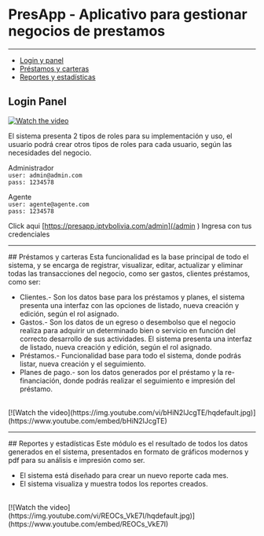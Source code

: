 # PresApp - Aplicativo para gestionar negocios de prestamos
---

- [Login y panel](#section-1)
- [Préstamos y carteras](#section-2)
- [Reportes y estadísticas](#section-3)

<a name="section-1"></a>
## Login Panel

[![Watch the video](https://img.youtube.com/vi/REOCs_VkE7I/hqdefault.jpg)](https://www.youtube.com/embed/REOCs_VkE7I)

El sistema presenta 2 tipos de roles para su implementación y uso, el usuario podrá crear otros tipos de roles para cada usuario, según las necesidades del negocio.

Administrador
<br>
`user: admin@admin.com`
<br>
`pass: 1234578`

Agente
<br>
`user: agente@agente.com`
<br>
`pass: 1234578`

Click aqui [https://presapp.iptvbolivia.com/admin](/admin )
Ingresa con tus credenciales

<hr />
<a name="section-2"></a>
## Préstamos y carteras
Esta funcionalidad es la base principal de todo el sistema, y se encarga de registrar, visualizar, editar, actualizar y eliminar todas las transacciones del negocio, como ser gastos, clientes préstamos, como ser:

<ul>
    <li>Clientes.- Son los datos base para los préstamos y planes, el sistema presenta una interfaz con las opciones de listado, nueva creación  y edición, según el rol asignado.</li>
    <li>Gastos.- Son los datos de un egreso o desembolso que el negocio realiza para adquirir un determinado bien o servicio en función del correcto desarrollo de sus actividades. El sistema presenta una interfaz de listado, nueva creación y edición, según el rol asignado.</li>
    <li>Préstamos.- Funcionalidad base para todo el sistema, donde podrás listar, nueva creación y el seguimiento.</li>
    <li>Planes de pago.- son los datos generados por el préstamo y la re-financiación, donde podrás realizar el seguimiento e impresión  del préstamo.</li>
</ul>
<br />
[![Watch the video](https://img.youtube.com/vi/bHiN2lJcgTE/hqdefault.jpg)](https://www.youtube.com/embed/bHiN2lJcgTE)

<hr />
<a name="section-3"></a>
## Reportes y estadísticas
Este módulo es el resultado de todos los datos generados en el sistema, presentados en formato de gráficos modernos y pdf para su análisis e impresión como ser.

<ul>
    <li>El sistema está diseñado para crear un nuevo reporte cada mes.</li>
    <li>El sistema visualiza y muestra todos los reportes creados.</li>
</ul>
<br />
[![Watch the video](https://img.youtube.com/vi/REOCs_VkE7I/hqdefault.jpg)](https://www.youtube.com/embed/REOCs_VkE7I)